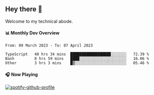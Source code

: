 ## Hey there 👋

Welcome to my technical abode.

#### 📊 Monthly Dev Overview
<!--START_SECTION:waka-->

```text
From: 09 March 2023 - To: 07 April 2023

TypeScript   40 hrs 34 mins  ██████████████████░░░░░░░   72.39 %
Bash         8 hrs 59 mins   ████░░░░░░░░░░░░░░░░░░░░░   16.06 %
Other        3 hrs 3 mins    █▒░░░░░░░░░░░░░░░░░░░░░░░   05.46 %
```

<!--END_SECTION:waka-->

#### 🎧 Now Playing

[![spotify-github-profile](https://spotify-github-profile.vercel.app/api/view?uid=james2mid&cover_image=true&theme=natemoo-re)](https://open.spotify.com/user/james2mid?si=2b3baf2b09cb499e)
